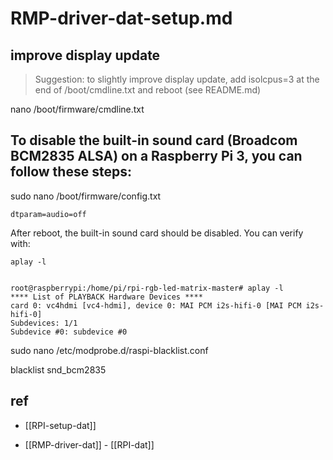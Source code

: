 
# RMP-driver-dat-setup.md


## improve display update 


> Suggestion: to slightly improve display update, add
> 	isolcpus=3
> at the end of /boot/cmdline.txt and reboot (see README.md)

nano /boot/firmware/cmdline.txt


## To disable the built-in sound card (Broadcom BCM2835 ALSA) on a Raspberry Pi 3, you can follow these steps:


sudo nano /boot/firmware/config.txt

    dtparam=audio=off

After reboot, the built-in sound card should be disabled. You can verify with:

    aplay -l


    root@raspberrypi:/home/pi/rpi-rgb-led-matrix-master# aplay -l
    **** List of PLAYBACK Hardware Devices ****
    card 0: vc4hdmi [vc4-hdmi], device 0: MAI PCM i2s-hifi-0 [MAI PCM i2s-hifi-0]
    Subdevices: 1/1
    Subdevice #0: subdevice #0

sudo nano /etc/modprobe.d/raspi-blacklist.conf

blacklist snd_bcm2835

## ref 

- [[RPI-setup-dat]]

- [[RMP-driver-dat]] - [[RPI-dat]]